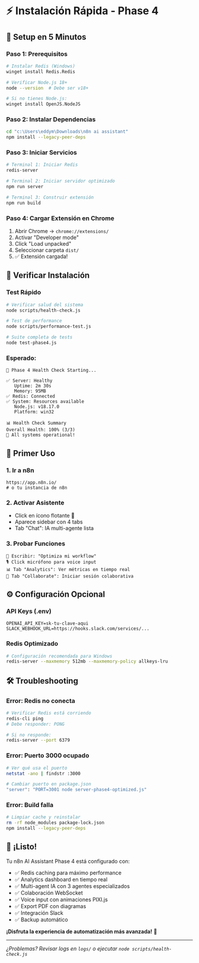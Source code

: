 # ⚡ Instalación Rápida - Phase 4

## 🚀 Setup en 5 Minutos

### **Paso 1: Prerequisitos**
```bash
# Instalar Redis (Windows)
winget install Redis.Redis

# Verificar Node.js 18+
node --version  # Debe ser v18+ 

# Si no tienes Node.js:
winget install OpenJS.NodeJS
```

### **Paso 2: Instalar Dependencias**
```bash
cd "c:\Users\eddym\Downloads\n8n ai assistant"
npm install --legacy-peer-deps
```

### **Paso 3: Iniciar Servicios**
```bash
# Terminal 1: Iniciar Redis
redis-server

# Terminal 2: Iniciar servidor optimizado  
npm run server

# Terminal 3: Construir extensión
npm run build
```

### **Paso 4: Cargar Extensión en Chrome**
1. Abrir Chrome → `chrome://extensions/`
2. Activar "Developer mode" 
3. Click "Load unpacked"
4. Seleccionar carpeta `dist/`
5. ✅ Extensión cargada!

## 🧪 Verificar Instalación

### **Test Rápido**
```bash
# Verificar salud del sistema
node scripts/health-check.js

# Test de performance
node scripts/performance-test.js

# Suite completa de tests
node test-phase4.js
```

### **Esperado:**
```
🏥 Phase 4 Health Check Starting...

✅ Server: Healthy
   Uptime: 2m 30s
   Memory: 95MB
✅ Redis: Connected  
✅ System: Resources available
   Node.js: v18.17.0
   Platform: win32

📊 Health Check Summary
Overall Health: 100% (3/3)
🎉 All systems operational!
```

## 🎯 Primer Uso

### **1. Ir a n8n**
```
https://app.n8n.io/
# o tu instancia de n8n
```

### **2. Activar Asistente**
- Click en ícono flotante 🤖
- Aparece sidebar con 4 tabs
- Tab "Chat": IA multi-agente lista

### **3. Probar Funciones**
```
📝 Escribir: "Optimiza mi workflow"
🎙️ Click micrófono para voice input
📊 Tab "Analytics": Ver métricas en tiempo real
👥 Tab "Collaborate": Iniciar sesión colaborativa  
```

## ⚙️ Configuración Opcional

### **API Keys (.env)**
```env
OPENAI_API_KEY=sk-tu-clave-aqui
SLACK_WEBHOOK_URL=https://hooks.slack.com/services/...
```

### **Redis Optimizado**
```bash
# Configuración recomendada para Windows
redis-server --maxmemory 512mb --maxmemory-policy allkeys-lru
```

## 🛠️ Troubleshooting

### **Error: Redis no conecta**
```bash
# Verificar Redis está corriendo
redis-cli ping
# Debe responder: PONG

# Si no responde:
redis-server --port 6379
```

### **Error: Puerto 3000 ocupado**
```bash
# Ver qué usa el puerto
netstat -ano | findstr :3000

# Cambiar puerto en package.json
"server": "PORT=3001 node server-phase4-optimized.js"
```

### **Error: Build falla**
```bash
# Limpiar cache y reinstalar
rm -rf node_modules package-lock.json
npm install --legacy-peer-deps
```

## 🎉 ¡Listo!

Tu n8n AI Assistant Phase 4 está configurado con:
- ✅ Redis caching para máximo performance
- ✅ Analytics dashboard en tiempo real  
- ✅ Multi-agent IA con 3 agentes especializados
- ✅ Colaboración WebSocket
- ✅ Voice input con animaciones PIXI.js
- ✅ Export PDF con diagramas
- ✅ Integración Slack
- ✅ Backup automático

**¡Disfruta la experiencia de automatización más avanzada!** 🚀

---
*¿Problemas? Revisar logs en `logs/` o ejecutar `node scripts/health-check.js`*
